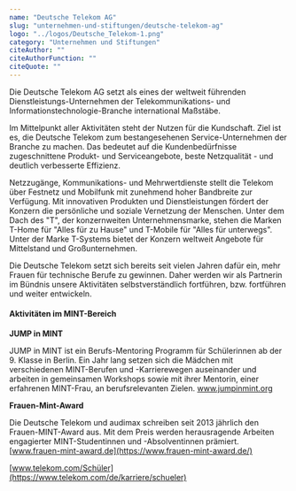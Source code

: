 ```yaml
---
name: "Deutsche Telekom AG"
slug: "unternehmen-und-stiftungen/deutsche-telekom-ag"
logo: "../logos/Deutsche_Telekom-1.png"
category: "Unternehmen und Stiftungen"
citeAuthor: ""
citeAuthorFunction: ""
citeQuote: ""
---
```


Die Deutsche Telekom AG setzt als eines der weltweit führenden Dienstleistungs-Unternehmen der Telekommunikations- und Informationstechnologie-Branche international Maßstäbe.

Im Mittelpunkt aller Aktivitäten steht der Nutzen für die Kundschaft. Ziel ist es, die Deutsche Telekom zum bestangesehenen Service-Unternehmen der Branche zu machen. Das bedeutet auf die Kundenbedürfnisse zugeschnittene Produkt- und Serviceangebote, beste Netzqualität - und deutlich verbesserte Effizienz.

Netzzugänge, Kommunikations- und Mehrwertdienste stellt die Telekom über Festnetz und Mobilfunk mit zunehmend hoher Bandbreite zur Verfügung. Mit innovativen Produkten und Dienstleistungen fördert der Konzern die persönliche und soziale Vernetzung der Menschen. Unter dem Dach des "T", der konzernweiten Unternehmensmarke, stehen die Marken T-Home für "Alles für zu Hause" und T-Mobile für "Alles für unterwegs". Unter der Marke T-Systems bietet der Konzern weltweit Angebote für Mittelstand und Großunternehmen.

Die Deutsche Telekom setzt sich bereits seit vielen Jahren dafür ein, mehr Frauen für technische Berufe zu gewinnen. Daher werden wir als Partnerin im Bündnis unsere Aktivitäten selbstverständlich fortführen, bzw. fortführen und weiter entwickeln.

#### Aktivitäten im MINT-Bereich

**JUMP in MINT**

JUMP in MINT ist ein Berufs-Mentoring Programm für Schülerinnen ab der 9. Klasse in Berlin. Ein Jahr lang setzen sich die Mädchen mit verschiedenen MINT-Berufen und -Karrierewegen auseinander und arbeiten in gemeinsamen Workshops sowie mit ihrer Mentorin, einer erfahrenen MINT-Frau, an berufsrelevanten Zielen. www.jumpinmint.org

**Frauen-Mint-Award**

Die Deutsche Telekom und audimax schreiben seit 2013 jährlich den Frauen-MINT-Award aus. Mit dem Preis werden herausragende Arbeiten engagierter MINT-Studentinnen und -Absolventinnen prämiert. [www.frauen-mint-award.de](https://www.frauen-mint-award.de/)

[www.telekom.com/Schüler](https://www.telekom.com/de/karriere/schueler)
